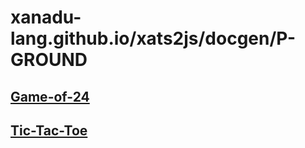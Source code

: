 # xanadu-lang.github.io/xats2js/docgen/P-GROUND

## [Game-of-24](./githwxi/Game-of-24/2020-11-14)
## [Tic-Tac-Toe](./githwxi/Tic-Tac-Toe/2020-12-27)
